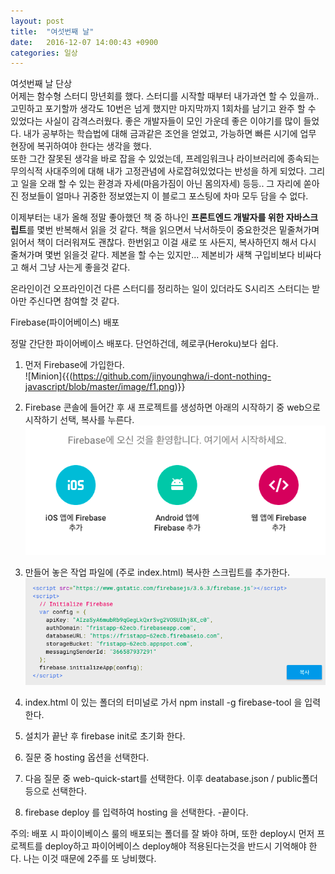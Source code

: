 ```yaml
---
layout: post
title:  "여섯번째 날"
date:   2016-12-07 14:00:43 +0900
categories: 일상
---
```

여섯번째 날
단상  
어제는 함수형 스터디 망년회를 했다. 스터디를 시작할 때부터 내가과연 할 수 있을까.. 고민하고 포기할까 생각도 10번은 넘게 했지만 마지막까지 1회차를 남기고 완주 할 수 있었다는 사실이 감격스러웠다. 좋은 개발자들이 모인 가운데 좋은 이야기를 많이 들었다. 내가 공부하는 학습법에 대해 금과같은 조언을 얻었고, 가능하면 빠른 시기에 업무 현장에 복귀하여야 한다는 생각을 했다.  
또한 그간 잘못된 생각을 바로 잡을 수 있었는데, 프레임워크나 라이브러리에 종속되는 무의식적 사대주의에 대해 내가 고정관념에 사로잡혀있었다는 반성을 하게 되었다. 그리고 일을 오래 할 수 있는 환경과 자세(마음가짐이 아닌 몸의자세) 등등.. 그 자리에 쏟아진 정보들이 얼마나 귀중한 정보였는지 이 블로그 포스팅에 차마 모두 담을 수 없다.  

이제부터는 내가 올해 정말 좋아했던 책 중 하나인 <b>프론트엔드 개발자를 위한 자바스크립트</b>를 몇번 반복해서 읽을 것 같다.  책을 읽으면서 낙서하듯이 중요한것은 밑줄쳐가며 읽어서 책이 더러워져도 괜찮다. 한번읽고 이걸 새로 또 사든지, 복사하던지 해서 다시 줄쳐가며 몇번 읽을것 같다. 제본을 할 수는 있지만... 제본비가 새책 구입비보다 비싸다고 해서 그냥 사는게 좋을것 같다.  

온라인이건 오프라인이건 다른 스터디를 정리하는 일이 있더라도 S시리즈 스터디는 받아만 주신다면 참여할 것 같다.  

Firebase(파이어베이스) 배포  

정말 간단한 파이어베이스 배포다. 단언하건데, 헤로쿠(Heroku)보다 쉽다.  
1. 먼저 Firebase에 가입한다.  
![Minion]{{(https://github.com/jinyounghwa/i-dont-nothing-javascript/blob/master/image/f1.png)}}
2. Firebase 콘솔에 들어간 후 새 프로젝트를 생성하면 아래의 시작하기 중 web으로 시작하기 선택, 복사를 누른다.
![Minion](https://github.com/jinyounghwa/i-dont-nothing-javascript/blob/master/image/f2.png)  
3. 만들어 놓은 작업 파일에 (주로 index.html) 복사한 스크립트를 추가한다.  
![Minion](https://github.com/jinyounghwa/i-dont-nothing-javascript/blob/master/image/f3.png)  
4. index.html 이 있는 폴더의 터미널로 가서 npm install -g firebase-tool 을 입력한다.

5. 설치가 끝난 후 firebase init로 초기화 한다.

6. 질문 중 hosting  옵션을 선택한다.

7. 다음 질문 중 web-quick-start를 선택한다. 이후 deatabase.json / public폴더 등으로 선택한다.

8. firebase deploy 를 입력하여 hosting 을 선택한다. -끝이다.

주의: 배포 시 파이이베이스 룰의 배포되는 폴더를 잘 봐야 하며, 또한 deploy시 먼저 프로젝트를 deploy하고 파이어베이스 deploy해야 적용된다는것을 반드시 기억해야 한다. 나는 이것 때문에 2주를 또 낭비했다.  
